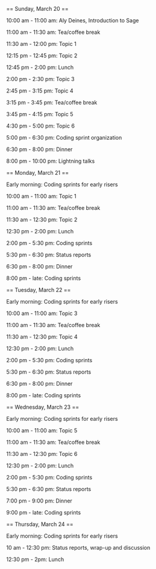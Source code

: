 == Sunday, March 20 ==

10:00 am - 11:00 am: Aly Deines, Introduction to Sage

11:00 am - 11:30 am: Tea/coffee break

11:30 am - 12:00 pm: Topic 1

12:15 pm - 12:45 pm: Topic 2

12:45 pm -  2:00 pm: Lunch

2:00 pm -  2:30 pm: Topic 3

2:45 pm -  3:15 pm: Topic 4

3:15 pm -  3:45 pm: Tea/coffee break

3:45 pm -  4:15 pm: Topic 5

4:30 pm -  5:00 pm: Topic 6

5:00 pm -  6:30 pm: Coding sprint organization

6:30 pm - 8:00 pm: Dinner

8:00 pm - 10:00 pm: Lightning talks

== Monday, March 21 ==

Early morning: Coding sprints for early risers

10:00 am - 11:00 am: Topic 1

11:00 am - 11:30 am: Tea/coffee break

11:30 am - 12:30 pm: Topic 2

12:30 pm - 2:00 pm: Lunch

2:00 pm - 5:30 pm: Coding sprints

5:30 pm - 6:30 pm: Status reports

6:30 pm - 8:00 pm: Dinner

8:00 pm - late: Coding sprints 

== Tuesday, March 22 ==

Early morning: Coding sprints for early risers

10:00 am - 11:00 am: Topic 3

11:00 am - 11:30 am: Tea/coffee break

11:30 am - 12:30 pm: Topic 4

12:30 pm - 2:00 pm: Lunch

2:00 pm - 5:30 pm: Coding sprints

5:30 pm - 6:30 pm: Status reports

6:30 pm - 8:00 pm: Dinner

8:00 pm - late: Coding sprints 

== Wednesday, March 23 ==

Early morning: Coding sprints for early risers

10:00 am - 11:00 am: Topic 5

11:00 am - 11:30 am: Tea/coffee break

11:30 am - 12:30 pm: Topic 6

12:30 pm - 2:00 pm: Lunch

2:00 pm - 5:30 pm: Coding sprints

5:30 pm - 6:30 pm: Status reports

7:00 pm - 9:00 pm: Dinner

9:00 pm - late: Coding sprints 

== Thursday, March 24 ==

Early morning: Coding sprints for early risers

10 am - 12:30 pm: Status reports, wrap-up and discussion

12:30 pm - 2pm: Lunch
